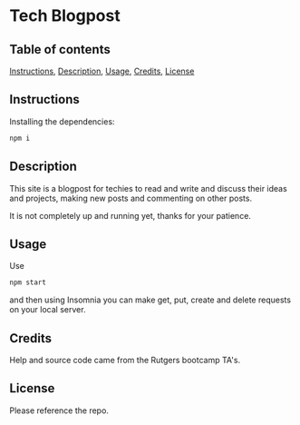 # Tech Blogpost

## Table of contents
[Instructions](#instructions),
[Description](#description),
[Usage](#usage),
[Credits](#credits),
[License](#license)

## Instructions
Installing the dependencies:
```bash
npm i
```

## Description
This site is a blogpost for techies to read and write and discuss their ideas and projects,
making new posts and commenting on other posts.

It is not completely up and running yet, 
thanks for your patience.

## Usage
Use 
```bash
npm start
```
and then using Insomnia you can make get, put, create and delete requests
on your local server.


## Credits
Help and source code came from the Rutgers bootcamp TA's.

## License
Please reference the repo.
